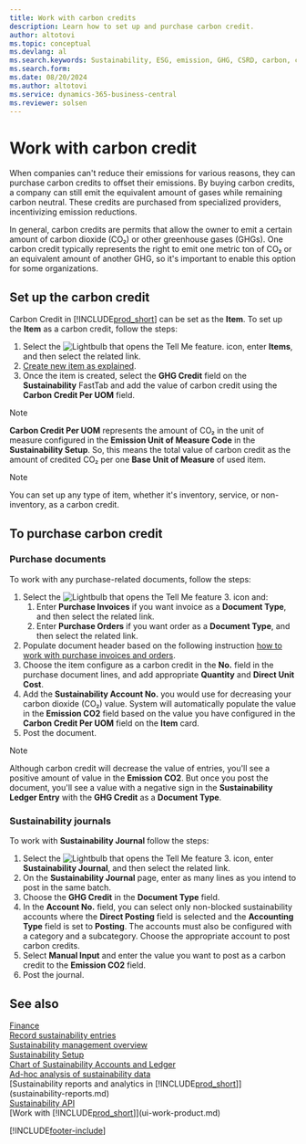 ```yaml
---
title: Work with carbon credits
description: Learn how to set up and purchase carbon credit.
author: altotovi
ms.topic: conceptual
ms.devlang: al
ms.search.keywords: Sustainability, ESG, emission, GHG, CSRD, carbon, credit, CO2
ms.search.form: 
ms.date: 08/20/2024
ms.author: altotovi
ms.service: dynamics-365-business-central
ms.reviewer: solsen
---
```


# Work with carbon credit  

When companies can't reduce their emissions for various reasons, they can purchase carbon credits to offset their emissions. By buying carbon credits, a company can still emit the equivalent amount of gases while remaining carbon neutral. These credits are purchased from specialized providers, incentivizing emission reductions.  

In general, carbon credits are permits that allow the owner to emit a certain amount of carbon dioxide (CO₂) or other greenhouse gases (GHGs). One carbon credit typically represents the right to emit one metric ton of CO₂ or an equivalent amount of another GHG, so it's important to enable this option for some organizations.  

## Set up the carbon credit  

Carbon Credit in [!INCLUDE[prod_short](includes/prod_short.md)] can be set as the **Item**. To set up the **Item** as a carbon credit, follow the steps:
  
1. Select the ![Lightbulb that opens the Tell Me feature.](media/ui-search/search_small.png "Tell me what you want to do") icon, enter **Items**, and then select the related link. 
2. [Create new item as explained](inventory-how-register-new-items.md).   
3. Once the item is created, select the **GHG Credit** field on the **Sustainability** FastTab and add the value of carbon credit using the **Carbon Credit Per UOM** field.

> [!NOTE]
> **Carbon Credit Per UOM** represents the amount of CO₂ in the unit of measure configured in the **Emission Unit of Measure Code** in the **Sustainability Setup**. So, this means the total value of carbon credit as the amount of credited CO₂ per one **Base Unit of Measure** of used item.  

> [!NOTE]
> You can set up any type of item, whether it's inventory, service, or non-inventory, as a carbon credit.  

## To purchase carbon credit 

### Purchase documents 

To work with any purchase-related documents, follow the steps:

1. Select the ![Lightbulb that opens the Tell Me feature 3.](media/ui-search/search_small.png "Tell me what you want to do") icon and:  
   1. Enter **Purchase Invoices** if you want invoice as a **Document Type**, and then select the related link.  
   2. Enter **Purchase Orders** if you want order as a **Document Type**, and then select the related link.   
2. Populate document header based on the following instruction [how to work with purchase invoices and orders](purchasing-how-record-purchases.md). 
3. Choose the item configure as a carbon credit in the **No.** field in the purchase document lines, and add appropriate **Quantity** and **Direct Unit Cost**. 
4. Add the **Sustainability Account No.** you would use for decreasing your carbon dioxide (CO₂) value. System will automatically populate the value in the **Emission CO2** field based on the value you have configured in the **Carbon Credit Per UOM** field on the **Item** card.
5. Post the document.

> [!NOTE]
> Although carbon credit will decrease the value of entries, you'll see a positive amount of value in the **Emission CO2**. But once you post the document, you'll see a value with a negative sign in the **Sustainability Ledger Entry** with the **GHG Credit** as a **Document Type**.  

### Sustainability journals 

To work with **Sustainability Journal** follow the steps:  

1. Select the ![Lightbulb that opens the Tell Me feature 3.](media/ui-search/search_small.png "Tell me what you want to do") icon, enter **Sustainability Journal**, and then select the related link. 
2. On the **Sustainability Journal** page, enter as many lines as you intend to post in the same batch.  
3. Choose the **GHG Credit** in the **Document Type** field.    
4. In the **Account No.** field, you can select only non-blocked sustainability accounts where the **Direct Posting** field is selected and the **Accounting Type** field is set to **Posting**. The accounts must also be configured with a category and a subcategory. Choose the appropriate account to post carbon credits.
5. Select **Manual Input** and enter the value you want to post as a carbon credit to the **Emission CO2** field.  
6. Post the journal.   

## See also

[Finance](finance.md)    
[Record sustainability entries](finance-sustainability-journal.md)    
[Sustainability management overview](finance-manage-sustainability.md)    
[Sustainability Setup](finance-sustainability-setup.md)   
[Chart of Sustainability Accounts and Ledger](finance-sustainability-accounts-ledger.md)  
[Ad-hoc analysis of sustainability data](ad-hoc-analysis-sustainability.md)    
[Sustainability reports and analytics in [!INCLUDE[prod_short](includes/prod_short.md)]](sustainability-reports.md)   
[Sustainability API](/dynamics365/business-central/dev-itpro/api-sustainability/sustainability-api?toc=/dynamics365/business-central/toc.json)    
[Work with [!INCLUDE[prod_short](includes/prod_short.md)]](ui-work-product.md)    

[!INCLUDE[footer-include](includes/footer-banner.md)]
